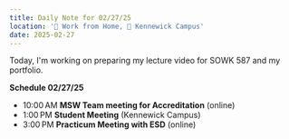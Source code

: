 ```yaml
---
title: Daily Note for 02/27/25
location: '🏡 Work from Home, 🏫 Kennewick Campus'
date: 2025-02-27
---
```

Today, I'm working on preparing my lecture video for SOWK 587 and my portfolio.

**Schedule 02/27/25**
- 10:00 AM **MSW Team meeting for Accreditation** (online)
- 1:00 PM **Student Meeting** (Kennewick Campus)
- 3:00 PM **Practicum Meeting with ESD** (online)
